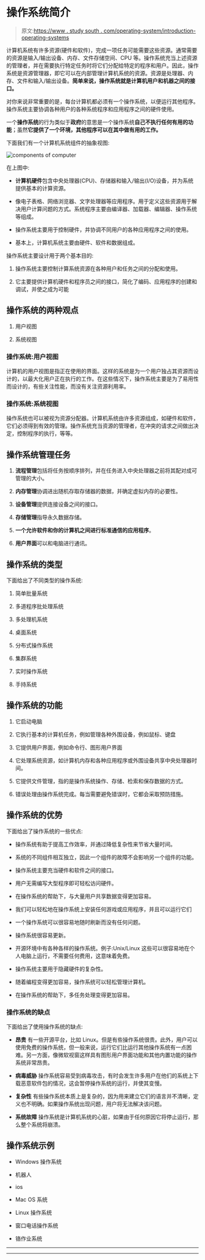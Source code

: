 # 操作系统简介

> 原文:[https://www . study south . com/operating-system/introduction-operating-systems](https://www.studytonight.com/operating-system/introduction-operating-systems)

计算机系统有许多资源(硬件和软件)，完成一项任务可能需要这些资源。通常需要的资源是输入/输出设备、内存、文件存储空间、CPU 等。操作系统充当上述资源的管理者，并在需要执行特定任务时将它们分配给特定的程序和用户。因此，操作系统是资源管理器，即它可以在内部管理计算机系统的资源。资源是处理器、内存、文件和输入/输出设备。**简单来说，操作系统就是计算机用户和机器之间的接口。**

对你来说非常重要的是，每台计算机都必须有一个操作系统，以便运行其他程序。操作系统主要协调各种用户的各种系统程序和应用程序之间的硬件使用。

一个**操作系统**的行为类似于**政府**的意思是一个操作系统**自己不执行任何有用的功能**；虽然**它提供了一个环境，其他程序可以在其中做有用的工作。**

下面我们有一个计算机系统组件的抽象视图:

![components of computer](../Images/ed181372a1a1c64cfc1418e200c1d791.png)

在上图中:

*   **计算机硬件**包含中央处理器(CPU)、存储器和输入/输出(I/O)设备，并为系统提供基本的计算资源。

*   像电子表格、网络浏览器、文字处理器等应用程序。用于定义这些资源用于解决用户计算问题的方式。系统程序主要由编译器、加载器、编辑器、操作系统等组成。

*   操作系统主要用于控制硬件，并协调不同用户的各种应用程序之间的使用。

*   基本上，计算机系统主要由硬件、软件和数据组成。

操作系统主要设计用于两个基本目的:

1.  操作系统主要控制计算系统资源在各种用户和任务之间的分配和使用。

2.  它主要提供计算机硬件和程序员之间的接口，简化了编码、应用程序的创建和调试，并使之成为可能

## 操作系统的两种观点

1.  用户视图

2.  系统视图

### 操作系统:用户视图

计算机的用户视图是指正在使用的界面。这样的系统是为一个用户独占其资源而设计的，以最大化用户正在执行的工作。在这些情况下，操作系统主要是为了易用性而设计的，有些关注性能，而没有关注资源利用率。

### 操作系统:系统视图

操作系统也可以被视为资源分配器。计算机系统由许多资源组成，如硬件和软件，它们必须得到有效的管理。操作系统充当资源的管理者，在冲突的请求之间做出决定，控制程序的执行，等等。

## 操作系统管理任务

1.  **流程管理**包括将任务按顺序排列，并在任务进入中央处理器之前将其配对成可管理的大小。

2.  **内存管理**协调进出随机存取存储器的数据，并确定虚拟内存的必要性。

3.  **设备管理**提供连接设备之间的接口。

4.  **存储管理**指导永久数据存储。

5.  **一个允许软件和你的计算机之间进行标准通信的应用程序**。

6.  **用户界面**可以和电脑进行通讯。

## 操作系统的类型

下面给出了不同类型的操作系统:

1.  简单批量系统

2.  多道程序批处理系统

3.  多处理机系统

4.  桌面系统

5.  分布式操作系统

6.  集群系统

7.  实时操作系统

8.  手持系统

## 操作系统的功能

1.  它启动电脑

2.  它执行基本的计算机任务，例如管理各种外围设备，例如鼠标、键盘

3.  它提供用户界面，例如命令行、图形用户界面

4.  它处理系统资源，如计算机内存和各种应用程序或外围设备共享中央处理器时间。

5.  它提供文件管理，指的是操作系统操作、存储、检索和保存数据的方式。

6.  错误处理由操作系统完成。每当需要避免错误时，它都会采取预防措施。

## 操作系统的优势

下面给出了操作系统的一些优点:

*   操作系统有助于提高工作效率，并通过降低复杂性来节省大量时间。

*   系统的不同组件相互独立，因此一个组件的故障不会影响另一个组件的功能。

*   操作系统主要充当硬件和软件之间的接口。

*   用户无需编写大型程序即可轻松访问硬件。

*   在操作系统的帮助下，与大量用户共享数据变得更加容易。

*   我们可以轻松地在操作系统上安装任何游戏或应用程序，并且可以运行它们

*   一个操作系统可以很容易地随时刷新而没有任何问题。

*   操作系统很容易更新。

*   开源环境中有各种各样的操作系统。例子:Unix/Linux 这些可以很容易地在个人电脑上运行，不需要任何费用，这意味着免费。

*   操作系统主要用于隐藏硬件的复杂性。

*   随着编程变得更加容易，操作系统可以轻松管理计算机。

*   在操作系统的帮助下，多任务处理变得更加容易。

### 操作系统的缺点

下面给出了使用操作系统的缺点:

*   **昂贵**
    有一些开源平台，比如 Linux。但是有些操作系统很贵。此外，用户可以使用免费的操作系统，但一般来说，运行它们比运行其他操作系统有一点困难。另一方面，像微软视窗这样具有图形用户界面功能和其他内置功能的操作系统非常昂贵。

*   **病毒威胁**
    操作系统容易受到病毒攻击，有时会发生许多用户在他们的系统上下载恶意软件包的情况，这会暂停操作系统的运行，并使其变慢。

*   **复杂性**
    有些操作系统本质上是复杂的，因为用来建立它们的语言并不清晰，定义也不明确。如果操作系统出现问题，用户将无法解决该问题。

*   **系统故障**
    操作系统是计算机系统的心脏，如果由于任何原因它将停止运行，那么整个系统将崩溃。

## 操作系统示例

*   Windows 操作系统

*   机器人

*   ios

*   Mac OS 系统

*   Linux 操作系统

*   窗口电话操作系统

*   铬作业系统

* * *

* * *